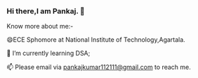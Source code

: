 ### Hi there,I am Pankaj. 👋

<!--
**pankaz20/pankaz20** is a ✨ _special_ ✨ repository because its `README.md` (this file) appears on your GitHub profile.

Here are some ideas to get you started:

- 🔭 I’m currently working on ...
- 🌱 I’m currently learning ...
- 👯 I’m looking to collaborate on ...
- 🤔 I’m looking for help with ...
- 💬 Ask me about ...
- 📫 How to reach me: ...pankajkumar112111@gmail.com
- 😄 Pronouns: ...
- ⚡ Fun fact: ...
-->
Know more about me:-

😄ECE Sphomore at National Institute of Technology,Agartala.

🌱 I’m currently learning DSA;

📫 Please email via pankajkumar112111@gmail.com to reach me.

<!--Connect me here at https://www.linkedin.com/in/pankaj-kumar-3439571b5
-->
